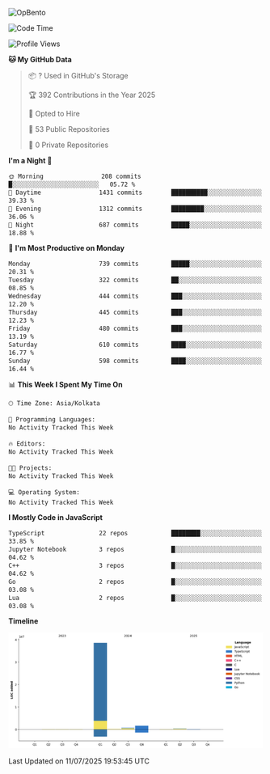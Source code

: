 ![OpBento](https://firebasestorage.googleapis.com/v0/b/smartkaksha-fe32c.appspot.com/o/opbento%2Fparthkapoor-dev3db8f.png?alt=media)

<!--START_SECTION:waka-->
![Code Time](http://img.shields.io/badge/Code%20Time-0%20secs-blue)

![Profile Views](http://img.shields.io/badge/Profile%20Views-89-blue)

**🐱 My GitHub Data** 

> 📦 ? Used in GitHub's Storage 
 > 
> 🏆 392 Contributions in the Year 2025
 > 
> 💼 Opted to Hire
 > 
> 📜 53 Public Repositories 
 > 
> 🔑 0 Private Repositories 
 > 
**I'm a Night 🦉** 

```text
🌞 Morning                208 commits         █░░░░░░░░░░░░░░░░░░░░░░░░   05.72 % 
🌆 Daytime                1431 commits        ██████████░░░░░░░░░░░░░░░   39.33 % 
🌃 Evening                1312 commits        █████████░░░░░░░░░░░░░░░░   36.06 % 
🌙 Night                  687 commits         █████░░░░░░░░░░░░░░░░░░░░   18.88 % 
```
📅 **I'm Most Productive on Monday** 

```text
Monday                   739 commits         █████░░░░░░░░░░░░░░░░░░░░   20.31 % 
Tuesday                  322 commits         ██░░░░░░░░░░░░░░░░░░░░░░░   08.85 % 
Wednesday                444 commits         ███░░░░░░░░░░░░░░░░░░░░░░   12.20 % 
Thursday                 445 commits         ███░░░░░░░░░░░░░░░░░░░░░░   12.23 % 
Friday                   480 commits         ███░░░░░░░░░░░░░░░░░░░░░░   13.19 % 
Saturday                 610 commits         ████░░░░░░░░░░░░░░░░░░░░░   16.77 % 
Sunday                   598 commits         ████░░░░░░░░░░░░░░░░░░░░░   16.44 % 
```


📊 **This Week I Spent My Time On** 

```text
🕑︎ Time Zone: Asia/Kolkata

💬 Programming Languages: 
No Activity Tracked This Week

🔥 Editors: 
No Activity Tracked This Week

🐱‍💻 Projects: 
No Activity Tracked This Week

💻 Operating System: 
No Activity Tracked This Week
```

**I Mostly Code in JavaScript** 

```text
TypeScript               22 repos            ████████░░░░░░░░░░░░░░░░░   33.85 % 
Jupyter Notebook         3 repos             █░░░░░░░░░░░░░░░░░░░░░░░░   04.62 % 
C++                      3 repos             █░░░░░░░░░░░░░░░░░░░░░░░░   04.62 % 
Go                       2 repos             █░░░░░░░░░░░░░░░░░░░░░░░░   03.08 % 
Lua                      2 repos             █░░░░░░░░░░░░░░░░░░░░░░░░   03.08 % 
```



**Timeline**

![Lines of Code chart](https://raw.githubusercontent.com/ParthKapoor-dev/ParthKapoor-dev/main/assets/bar_graph.png)


 Last Updated on 11/07/2025 19:53:45 UTC
<!--END_SECTION:waka-->
